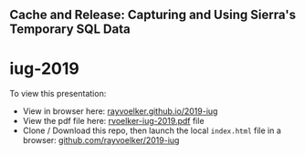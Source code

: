 ## Cache and Release: Capturing and Using Sierra's Temporary SQL Data
# iug-2019

To view this presentation:

* View in browser here: [rayvoelker.github.io/2019-iug](https://rayvoelker.github.io/2019-iug)
* View the pdf file here: [rvoelker-iug-2019.pdf](https://rayvoelker.github.io/2019-iug/iug-2019-rvoelker.pdf) file
* Clone / Download this repo, then launch the local `index.html` file in a browser: [github.com/rayvoelker/2019-iug](https://github.com/rayvoelker/2019-iug)

